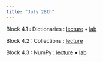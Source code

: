 ```yaml
---
title: "July 28th"
---
```


Block 4.1
: Dictionaries
    : [lecture](http://datahub.ucsd.edu/user-redirect/git-sync?repo=https://github.com/surajrampure/css-python-bootcamp&subPath=lectures/lec4-part1/lec4-part1.ipynb) • [lab](http://datahub.ucsd.edu/user-redirect/git-sync?repo=https://github.com/surajrampure/css-python-bootcamp&subPath=labs/lab4-part1/lab4-part1.ipynb)

Block 4.2
: Collections
    : [lecture](http://datahub.ucsd.edu/user-redirect/git-sync?repo=https://github.com/surajrampure/css-python-bootcamp&subPath=lectures/lec4-part2/lec4-part2.ipynb)

Block 4.3
: NumPy
    : [lecture](http://datahub.ucsd.edu/user-redirect/git-sync?repo=https://github.com/surajrampure/css-python-bootcamp&subPath=lectures/lec4-part3/lec4-part3.ipynb) • [lab](http://datahub.ucsd.edu/user-redirect/git-sync?repo=https://github.com/surajrampure/css-python-bootcamp&subPath=labs/lab4-part3/lab4-part3.ipynb)